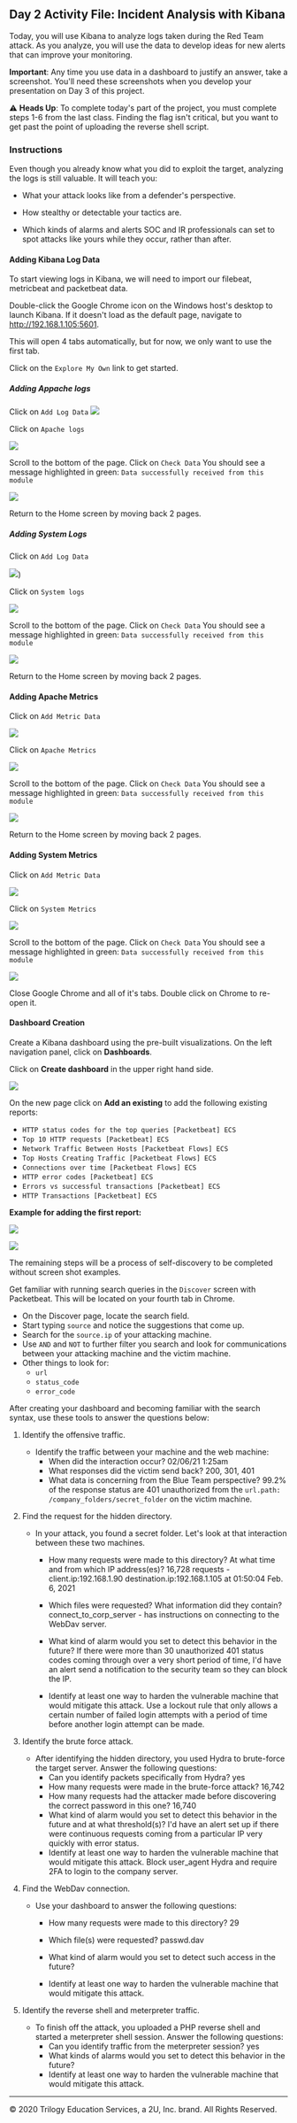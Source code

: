 
## Day 2 Activity File: Incident Analysis with Kibana


Today, you will use Kibana to analyze logs taken during the Red Team attack. As you analyze, you will use the data to develop ideas for new alerts that can improve your monitoring.

**Important**: Any time you use data in a dashboard to justify an answer, take a screenshot. You'll need these screenshots when you develop your presentation on Day 3 of this project.

:warning: **Heads Up**: To complete today's part of the project, you must complete steps 1-6 from the last class. Finding the flag isn't critical, but you want to get past the point of uploading the reverse shell script.

### Instructions

Even though you already know what you did to exploit the target, analyzing the logs is still valuable. It will teach you:
- What your attack looks like from a defender's perspective.

- How stealthy or detectable your tactics are.

- Which kinds of alarms and alerts SOC and IR professionals can set to spot attacks like yours while they occur, rather than after.



#### Adding Kibana Log Data

To start viewing logs in Kibana, we will need to import our filebeat, metricbeat and packetbeat data.

Double-click the Google Chrome icon on the Windows host's desktop to launch Kibana. If it doesn't load as the default page, navigate to http://192.168.1.105:5601.

This will open 4 tabs automatically, but for now, we only want to use the first tab.

Click on the `Explore My Own` link to get started.

##### Adding Appache logs
Click on `Add Log Data`
![](../../../Images/Elk-setup-2/Add_logs.png)

Click on `Apache logs`

![](../../../Images/Elk-setup-2/apache_logs.png)

Scroll to the bottom of the page.
Click on `Check Data`
You should see a message highlighted in green: `Data successfully received from this module`

![](../../../Images/Elk-setup-2/apache_data.png)

Return to the Home screen by moving back 2 pages.

##### Adding System Logs
Click on `Add Log Data`


![](../../../Images/Elk-setup-2/Add_logs.png))


Click on `System logs`

![](../../../Images/Elk-setup-2/system_logs.png)

Scroll to the bottom of the page.
Click on `Check Data`
You should see a message highlighted in green: `Data successfully received from this module`

![](../../../Images/Elk-setup-2/system_data.png)

Return to the Home screen by moving back 2 pages.

#### Adding Apache Metrics
Click on `Add Metric Data`

![](../../../Images/Elk-setup-2/add_metrics.png)

Click on `Apache Metrics`

![](../../../Images/Elk-setup-2/apache_metrics.png)

Scroll to the bottom of the page.
Click on `Check Data`
You should see a message highlighted in green: `Data successfully received from this module`

![](../../../Images/Elk-setup-2/apache_metrics_data.png)

Return to the Home screen by moving back 2 pages.

#### Adding System Metrics
Click on `Add Metric Data`

![](../../../Images/Elk-setup-2/add_metrics.png)

Click on `System Metrics`

![](../../../Images/Elk-setup-2/system_metrics.png)

Scroll to the bottom of the page.
Click on `Check Data`
You should see a message highlighted in green: `Data successfully received from this module`

![](../../../Images/Elk-setup-2/system_metrics_data.png)

Close Google Chrome and all of it's tabs. Double click on Chrome to re-open it.

#### Dashboard Creation

Create a Kibana dashboard using the pre-built visualizations. On the left navigation panel, click on **Dashboards**.

Click on **Create dashboard** in the upper right hand side.

![](../../../Images/Elk-setup-2/create_dashboard.png)

On the new page click on **Add an existing** to add the following existing reports:

- `HTTP status codes for the top queries [Packetbeat] ECS`
- `Top 10 HTTP requests [Packetbeat] ECS`
- `Network Traffic Between Hosts [Packetbeat Flows] ECS`
- `Top Hosts Creating Traffic [Packetbeat Flows] ECS`
- `Connections over time [Packetbeat Flows] ECS`
- `HTTP error codes [Packetbeat] ECS`
- `Errors vs successful transactions [Packetbeat] ECS`
- `HTTP Transactions [Packetbeat] ECS`

**Example for adding the first report:**

![](../../../Images/Elk-setup-2/add_existing.png)

![](../../../Images/Elk-setup-2/search.png)

The remaining steps will be a process of self-discovery to be completed without screen shot examples.

Get familiar with running search queries in the `Discover` screen with Packetbeat. This will be located on your fourth tab in Chrome.

- On the Discover page, locate the search field.
- Start typing `source` and notice the suggestions that come up.
- Search for the `source.ip` of your attacking machine.
- Use `AND` and `NOT` to further filter you search and look for communications between your attacking machine and the victim machine.
- Other things to look for:
	- `url`
	- `status_code`
	- `error_code`

After creating your dashboard and becoming familiar with the search syntax, use these tools to answer the questions below:


1. Identify the offensive traffic.
   - Identify the traffic between your machine and the web machine:
     - When did the interaction occur?
		 	 02/06/21 1:25am
     - What responses did the victim send back?
		 	 200, 301, 401
     - What data is concerning from the Blue Team perspective?
		 	 99.2% of the response status are 401 unauthorized from the `url.path: /company_folders/secret_folder` on the victim machine.

2. Find the request for the hidden directory.
   - In your attack, you found a secret folder. Let's look at that interaction between these two machines.
     - How many requests were made to this directory? At what time and from which IP address(es)?
		 	16,728 requests - client.ip:192.168.1.90 destination.ip:192.168.1.105 at 01:50:04 Feb. 6, 2021
     - Which files were requested? What information did they contain?
		 	 connect_to_corp_server - has instructions on connecting to the WebDav server.
     - What kind of alarm would you set to detect this behavior in the future?
		 	If there were more than 30 unauthorized 401 status codes coming through over a very short period of time, I'd have an alert send a notification to the security team so they can block the IP.

     - Identify at least one way to harden the vulnerable machine that would mitigate this attack.
		 	Use a lockout rule that only allows a certain number of failed login attempts with a period of time before another login attempt can be made.

3. Identify the brute force attack.
   - After identifying the hidden directory, you used Hydra to brute-force the target server. Answer the following questions:
     - Can you identify packets specifically from Hydra?
		 	yes
     - How many requests were made in the brute-force attack?
		 	16,742
     - How many requests had the attacker made before discovering the correct password in this one?
		 	16,740
     - What kind of alarm would you set to detect this behavior in the future and at what threshold(s)?
		 	I'd have an alert set up if there were continuous requests coming from a particular IP very quickly with error status.
     - Identify at least one way to harden the vulnerable machine that would mitigate this attack.
		 	Block user_agent Hydra and require 2FA to login to the company server.

4. Find the WebDav connection.
   - Use your dashboard to answer the following questions:
     - How many requests were made to this directory?
		 	29
     - Which file(s) were requested?
		 	passwd.dav
     - What kind of alarm would you set to detect such access in the future?

     - Identify at least one way to harden the vulnerable machine that would mitigate this attack.


5. Identify the reverse shell and meterpreter traffic.
   - To finish off the attack, you uploaded a PHP reverse shell and started a meterpreter shell session. Answer the following questions:
     - Can you identify traffic from the meterpreter session?
		 	yes
     - What kinds of alarms would you set to detect this behavior in the future?
     - Identify at least one way to harden the vulnerable machine that would mitigate this attack.


---
© 2020 Trilogy Education Services, a 2U, Inc. brand. All Rights Reserved.
